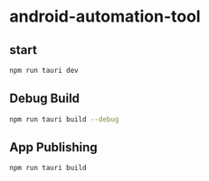# android-automation-tool

## start
```Bash
npm run tauri dev
```

## Debug Build
```Bash
npm run tauri build --debug
```

## App Publishing
```Bash
npm run tauri build
```
